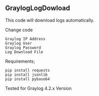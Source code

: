 ## GraylogLogDowload

This code will download logs automatically.

Change code
```
Graylog IP Address
Graylog User
Graylog Password
Log Download File
```
Requirements;
```
pip install requests
pip install jsonlib
pip install pybase64
```

Tested for Graylog 4.2.x Version
